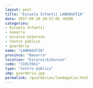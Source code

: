 ```yaml
---
layout: post
title: "Escuela Infantil LANDAGUTIA"
date: 2017-09-20 20:57:05 +0200
categories:
- Escuela Infantil
- navarra
- ezcaroz-ezkaroze
- Centro público
- guarderia
name: "LANDAGUTIA"
province: "Navarra"
location: "Ezcaroz/Ezkaroze"
code: "31013941"
type: "Centro público"
img: guarderia.jpg
permalink: /guarderias/landagutia.html
---
```

